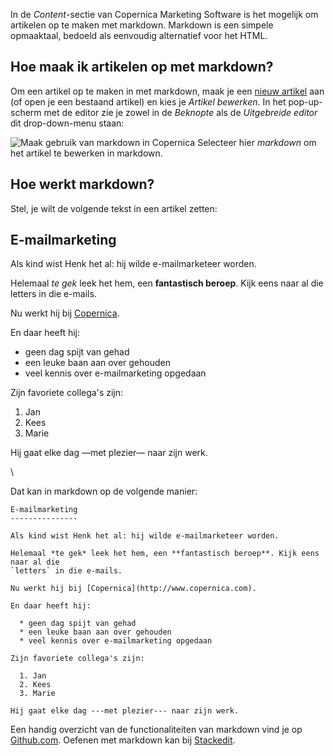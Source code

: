 In de *Content*-sectie van Copernica Marketing Software is het mogelijk
om artikelen op te maken met markdown. Markdown is een simpele
opmaaktaal, bedoeld als eenvoudig alternatief voor het HTML.

Hoe maak ik artikelen op met markdown?
--------------------------------------

Om een artikel op te maken in met markdown, maak je een [nieuw
artikel](https://www.copernica.com/nl/ondersteuning/het-maken-van-artikelen-voor-in-een-feed "Het maken van artikelen")
aan (of open je een bestaand artikel) en kies je *Artikel bewerken*. In
het pop-up-scherm met de editor zie je zowel in de *Beknopte* als de
*Uitgebreide editor* dit drop-down-menu staan:

![Maak gebruik van markdown in
Copernica](Documentation/markdown.png "Maak gebruik van markdown in Copernica")
Selecteer hier *markdown* om het artikel te bewerken in markdown.

Hoe werkt markdown?
-------------------

Stel, je wilt de volgende tekst in een artikel zetten:

E-mailmarketing
---------------

Als kind wist Henk het al: hij wilde e-mailmarketeer worden.

Helemaal *te gek* leek het hem, een **fantastisch beroep**. Kijk eens
naar al die letters in die e-mails.

Nu werkt hij bij [Copernica](http://www.copernica.com).

En daar heeft hij:

-   geen dag spijt van gehad
-   een leuke baan aan over gehouden
-   veel kennis over e-mailmarketing opgedaan

Zijn favoriete collega's zijn:

1.  Jan
2.  Kees
3.  Marie

Hij gaat elke dag —met plezier— naar zijn werk.

\

Dat kan in markdown op de volgende manier:

    E-mailmarketing
    --------------- 

    Als kind wist Henk het al: hij wilde e-mailmarketeer worden.

    Helemaal *te gek* leek het hem, een **fantastisch beroep**. Kijk eens naar al die 
    `letters` in die e-mails.

    Nu werkt hij bij [Copernica](http://www.copernica.com).

    En daar heeft hij:

      * geen dag spijt van gehad
      * een leuke baan aan over gehouden
      * veel kennis over e-mailmarketing opgedaan

    Zijn favoriete collega's zijn:

      1. Jan
      2. Kees
      3. Marie

    Hij gaat elke dag ---met plezier--- naar zijn werk.

Een handig overzicht van de functionaliteiten van markdown vind je op
[Github.com](https://github.com/adam-p/markdown-here/wiki/Markdown-Cheatsheet).
Oefenen met markdown kan bij [Stackedit](https://stackedit.io/).

